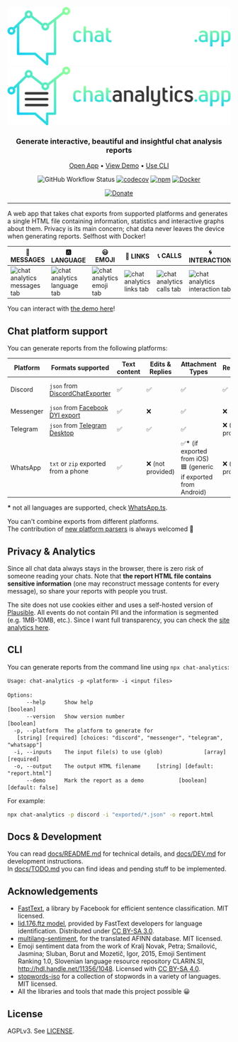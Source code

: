 <!--suppress HtmlDeprecatedAttribute -->
<div align="center">

![Logo-Dark](assets/images/logos/app_dark.svg#gh-dark-mode-only)
![Logo-Light](assets/images/logos/app_light.svg#gh-light-mode-only)

<h3>Generate interactive, beautiful and insightful chat analysis reports</h3>

[Open App](https://chatanalytics.app) • [View Demo](https://chatanalytics.app/demo) • [Use CLI](#cli)

![GitHub Workflow Status](https://img.shields.io/github/actions/workflow/status/mlomb/chat-analytics/cicd.yml)
[![codecov](https://codecov.io/gh/mlomb/chat-analytics/branch/main/graph/badge.svg)](https://codecov.io/gh/mlomb/chat-analytics)
[![npm](https://img.shields.io/npm/v/chat-analytics)](https://www.npmjs.com/package/chat-analytics)
[![Docker](https://img.shields.io/badge/docker-%230db7ed.svg?logo=docker&logoColor=white)](https://hub.docker.com/r/mlomb/chat-analytics)

[![Donate](https://img.shields.io/badge/Donate-PayPal-green.svg)](https://www.paypal.com/donate/?hosted_button_id=NKHZJPKFJ34WJ)

</div>

---

A web app that takes chat exports from supported platforms and generates a single HTML file containing information, statistics and interactive graphs about them. Privacy is its main concern; chat data never leaves the device when generating reports. Selfhost with Docker!  

|  💬 MESSAGES |  🅰️ LANGUAGE | 😃 EMOJI | 🔗 LINKS | 📞 CALLS | 🌀 INTERACTION | 💙 SENTIMENT | 📅 TIMELINE |
|--|--|--|--|--|--|--|--|
| <img src="https://user-images.githubusercontent.com/5845105/222576038-ebcff785-1d5a-4402-ac16-5f55fe7a1a8f.png" alt="chat analytics messages tab" width="200"> | <img src="https://user-images.githubusercontent.com/5845105/222576383-91ec15d7-0a3b-44eb-96bb-24de3886d23f.png" alt="chat analytics language tab" width="200"> | <img src="https://user-images.githubusercontent.com/5845105/222576596-dfeb7660-808f-4b1f-905c-340282f1ed8d.png" alt="chat analytics emoji tab" width="200"> | <img src="https://user-images.githubusercontent.com/5845105/222576676-9eac93b7-59d2-4ab6-95d4-d65bb0d32207.png" alt="chat analytics links tab" width="200"> | <img src="https://github.com/mlomb/chat-analytics/assets/5845105/644c41ee-767b-4554-9bf5-9c79e7c37bce" alt="chat analytics calls tab" width="200"> | <img src="https://user-images.githubusercontent.com/5845105/222576804-0d884987-6394-4435-97cd-06bbca84e391.png" alt="chat analytics interaction tab" width="200"> | <img src="https://user-images.githubusercontent.com/5845105/222576869-f754d647-d915-4938-8acf-6c85f9315fee.png" alt="chat analytics sentiment tab" width="200"> | <img src="https://user-images.githubusercontent.com/5845105/222576879-30461d12-2a3b-4814-a16c-b23eab263b6b.png" alt="chat analytics timeline tab" width="200"> |



You can interact with [the demo here](https://chatanalytics.app/demo)!

## Chat platform support

You can generate reports from the following platforms:

| Platform  | Formats supported                                                                | Text content | Edits & Replies  | Attachment Types                                                                    | Reactions        | Profile picture        | Mentions    | Calls |
|-----------|----------------------------------------------------------------------------------|--------------|------------------|-------------------------------------------------------------------------------------|------------------|------------------------|-------------|-------|
| Discord   | `json` from [DiscordChatExporter](https://github.com/Tyrrrz/DiscordChatExporter) | ✅            | ✅                | ✅                                                                                   | ✅                | ✅ (until link expires) | ✅ (as text) | ✅ |
| Messenger | `json` from [Facebook DYI export](https://www.facebook.com/dyi)                  | ✅            | ❌                | ✅                                                                                   | ❌                | ❌                      | ✅ (as text) | ❌ |
| Telegram  | `json` from [Telegram Desktop](https://desktop.telegram.org/)                    | ✅            | ✅                | ✅                                                                                   | ❌ (not provided) | ❌                      | ✅ (as text) | ✅ |
| WhatsApp  | `txt` or `zip` exported from a phone                                             | ✅            | ❌ (not provided) | ✅<strong>*</strong> (if exported from iOS)<br>🟦 (generic if exported from Android) | ❌ (not provided) | ❌                      | ✅ (as text) | ❌ |

<strong>*</strong> not all languages are supported, check [WhatsApp.ts](/pipeline/parse/parsers/WhatsApp.ts).

You can't combine exports from different platforms.  
The contribution of [new platform parsers](/docs/PIPELINE.md#writing-a-new-parser) is always welcomed 🙂

## Privacy & Analytics

Since all chat data always stays in the browser, there is zero risk of someone reading your chats. Note that **the report HTML file contains sensitive information** (one may reconstruct message contents for every message), so share your reports with people you trust.

The site does not use cookies either and uses a self-hosted version of [Plausible](https://plausible.io). All events do not contain PII and the information is segmented (e.g. 1MB-10MB, etc.). Since I want full transparency, you can check the [site analytics here](https://p.chatanalytics.app/chatanalytics.app).

## CLI

You can generate reports from the command line using `npx chat-analytics`:

```
Usage: chat-analytics -p <platform> -i <input files>

Options:
      --help      Show help                                            [boolean]
      --version   Show version number                                  [boolean]
  -p, --platform  The platform to generate for
   [string] [required] [choices: "discord", "messenger", "telegram", "whatsapp"]
  -i, --inputs    The input file(s) to use (glob)             [array] [required]
  -o, --output    The output HTML filename     [string] [default: "report.html"]
      --demo      Mark the report as a demo           [boolean] [default: false]
```

For example:

```sh
npx chat-analytics -p discord -i "exported/*.json" -o report.html
```

## Docs & Development

You can read [docs/README.md](/docs/README.md) for technical details, and [docs/DEV.md](/docs/DEV.md) for development instructions.  
In [docs/TODO.md](/docs/TODO.md) you can find ideas and pending stuff to be implemented.

## Acknowledgements

* [FastText](https://fasttext.cc/), a library by Facebook for efficient sentence classification. MIT licensed.
* [lid.176.ftz model](https://fasttext.cc/docs/en/language-identification.html), provided by FastText developers for language identification. Distributed under [CC BY-SA 3.0](https://creativecommons.org/licenses/by-sa/3.0/).
* [multilang-sentiment](https://github.com/marcellobarile/multilang-sentiment), for the translated AFINN database. MIT licensed.
* Emoji sentiment data from the work of Kralj Novak, Petra; Smailović, Jasmina; Sluban, Borut and Mozetič, Igor, 2015, Emoji Sentiment Ranking 1.0, Slovenian language resource repository CLARIN.SI, http://hdl.handle.net/11356/1048. Licensed with [CC BY-SA 4.0](https://creativecommons.org/licenses/by-sa/4.0/).
* [stopwords-iso](https://github.com/stopwords-iso/stopwords-iso) for a collection of stopwords in a variety of languages. MIT licensed.
* All the libraries and tools that made this project possible 😀

## License

AGPLv3. See [LICENSE](LICENSE).
